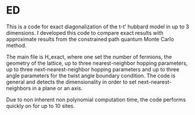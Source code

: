 # ED
This is a code for exact diagonalization of the t-t' hubbard model in up to 3 dimensions. I developed this code to compare exact results with approximate results from the constrained path quantum Monte Carlo method.

The main file is H_exact, where one set the number of fermions, the geometry of the lattice, up to three nearest-neighbor hopping parameters, up to three next-nearest-neighbor hopping parameters and up to three angle parameters for the twist angle boundary condition. The code is general and detects the dimensionality in order to set next-nearest-neighbors in a plane or an axis.

Due to non inherent non polynomial computation time, the code performs quickly on for up to 10 sites.
